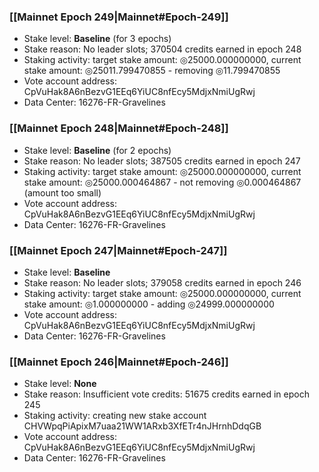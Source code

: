 ### [[Mainnet Epoch 249|Mainnet#Epoch-249]]
* Stake level: **Baseline** (for 3 epochs)
* Stake reason: No leader slots; 370504 credits earned in epoch 248
* Staking activity: target stake amount: ◎25000.000000000, current stake amount: ◎25011.799470855 - removing ◎11.799470855
* Vote account address: CpVuHak8A6nBezvG1EEq6YiUC8nfEcy5MdjxNmiUgRwj
* Data Center: 16276-FR-Gravelines
### [[Mainnet Epoch 248|Mainnet#Epoch-248]]
* Stake level: **Baseline** (for 2 epochs)
* Stake reason: No leader slots; 387505 credits earned in epoch 247
* Staking activity: target stake amount: ◎25000.000000000, current stake amount: ◎25000.000464867 - not removing ◎0.000464867 (amount too small)
* Vote account address: CpVuHak8A6nBezvG1EEq6YiUC8nfEcy5MdjxNmiUgRwj
* Data Center: 16276-FR-Gravelines
### [[Mainnet Epoch 247|Mainnet#Epoch-247]]
* Stake level: **Baseline**
* Stake reason: No leader slots; 379058 credits earned in epoch 246
* Staking activity: target stake amount: ◎25000.000000000, current stake amount: ◎1.000000000 - adding ◎24999.000000000
* Vote account address: CpVuHak8A6nBezvG1EEq6YiUC8nfEcy5MdjxNmiUgRwj
* Data Center: 16276-FR-Gravelines
### [[Mainnet Epoch 246|Mainnet#Epoch-246]]
* Stake level: **None**
* Stake reason: Insufficient vote credits: 51675 credits earned in epoch 245
* Staking activity: creating new stake account CHVWpqPiApixM7uaa21WW1ARxb3XfETr4nJHrnhDdqGB
* Vote account address: CpVuHak8A6nBezvG1EEq6YiUC8nfEcy5MdjxNmiUgRwj
* Data Center: 16276-FR-Gravelines